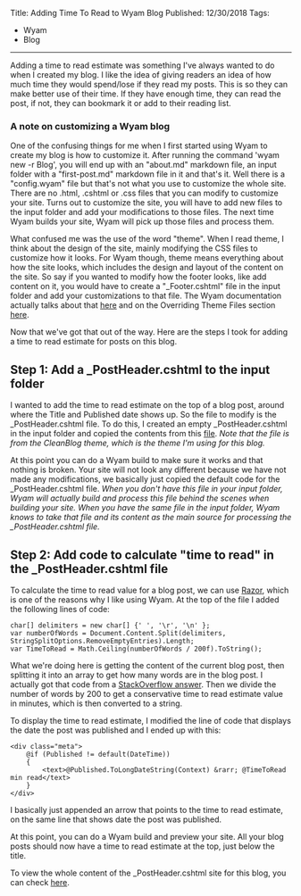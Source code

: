 Title: Adding Time To Read to Wyam Blog
Published: 12/30/2018
Tags:
   - Wyam
   - Blog
---
Adding a time to read estimate was something I've always wanted to do when I created my blog. I like the idea of giving readers an idea of how much time they would spend/lose if they read my posts. This is so they can make better use of their time. If they have enough time, they can read the post, if not, they can bookmark it or add to their reading list.

### A note on customizing a Wyam blog

One of the confusing things for me when I first started using Wyam to create my blog is how to customize it. After running the command 'wyam new -r Blog', you will end up with an "about.md" markdown file, an input folder with a "first-post.md" markdown file in it and that's it. Well there is a "config.wyam" file but that's not what you use to customize the whole site. There are no .html, .cshtml or .css files that you can modify to customize your site. Turns out to customize the site, you will have to add new files to the input folder and add your modifications to those files. The next time Wyam builds your site, Wyam will pick up those files and process them. 

What confused me was the use of the word "theme". When I read theme, I think about the design of the site, mainly modifying the CSS files to customize how it looks. For Wyam though, theme means everything about how the site looks, which includes the design and layout of the content on the site. So say if you wanted to modify how the footer looks, like add content on it, you would have to create a "_Footer.cshtml" file in the input folder and add your customizations to that file. The Wyam documentation actually talks about that [here](https://wyam.io/docs/concepts/themes#overriding-theme-files) and on the Overriding Theme Files section [here](https://wyam.io/recipes/blog/themes/cleanblog). 

Now that we've got that out of the way. Here are the steps I took for adding a time to read estimate for posts on this blog.

## Step 1: Add a _PostHeader.cshtml to the input folder

I wanted to add the time to read estimate on the top of a blog post, around where the Title and Published date shows up. So the file to modify is the _PostHeader.cshtml file. To do this, I created an empty _PostHeader.cshtml in the input folder and copied the contents from this [file](https://github.com/Wyamio/Wyam/blob/develop/themes/Blog/CleanBlog/_PostHeader.cshtml). *Note that the file is from the CleanBlog theme, which is the theme I'm using for this blog.* 

At this point you can do a Wyam build to make sure it works and that nothing is broken. Your site will not look any different because we have not made any modifications, we basically just copied the default code for the _PostHeader.cshtml file. *When you don't have this file in your input folder, Wyam will actually build and process this file behind the scenes when building your site. When you have the same file in the input folder, Wyam knows to take that file and its content as the main source for processing the _PostHeader.cshtml file.*

## Step 2: Add code to calculate "time to read" in the _PostHeader.cshtml file

To calculate the time to read value for a blog post, we can use [Razor](https://docs.microsoft.com/en-us/aspnet/web-pages/overview/getting-started/introducing-razor-syntax-c), which is one of the reasons why I like using Wyam. At the top of the file I added the following lines of code:

```
char[] delimiters = new char[] {' ', '\r', '\n' };
var numberOfWords = Document.Content.Split(delimiters, StringSplitOptions.RemoveEmptyEntries).Length;
var TimeToRead = Math.Ceiling(numberOfWords / 200f).ToString();
```
What we're doing here is getting the content of the current blog post, then splitting it into an array to get how many words are in the blog post. I actually got that code from a [StackOverflow answer](https://stackoverflow.com/a/8784662/5041911). Then we divide the number of words by 200 to get a conservative time to read estimate value in minutes, which is then converted to a string.

To display the time to read estimate, I modified the line of code that displays the date the post was published and I ended up with this:

```
<div class="meta">
    @if (Published != default(DateTime))
    {
        <text>@Published.ToLongDateString(Context) &rarr; @TimeToRead min read</text>
    }
</div>
```
I basically just appended an arrow that points to the time to read estimate, on the same line that shows date the post was published.

At this point, you can do a Wyam build and preview your site. All your blog posts should now have a time to read estimate at the top, just below the title. 

To view the whole content of the _PostHeader.cshtml site for this blog, you can check [here](https://github.com/DinoBansigan/dinobansigan/blob/master/input/_PostHeader.cshtml).